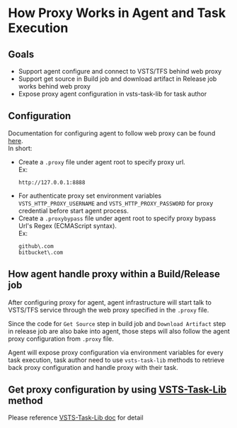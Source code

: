 # How Proxy Works in Agent and Task Execution

## Goals

  - Support agent configure and connect to VSTS/TFS behind web proxy
  - Support get source in Build job and download artifact in Release job works behind web proxy
  - Expose proxy agent configuration in vsts-task-lib for task author

## Configuration

Documentation for configuring agent to follow web proxy can be found [here](https://www.visualstudio.com/en-us/docs/build/actions/agents/v2-windows#how-do-i-configure-the-agent-to-work-through-a-web-proxy-and-connect-to-team-services).  
In short:  
  - Create a `.proxy` file under agent root to specify proxy url.  
    Ex:
    ```
    http://127.0.0.1:8888
    ```
  - For authenticate proxy set environment variables `VSTS_HTTP_PROXY_USERNAME` and `VSTS_HTTP_PROXY_PASSWORD` for proxy credential before start agent process.
  - Create a `.proxybypass` file under agent root to specify proxy bypass Url's Regex (ECMAScript syntax).  
    Ex:
    ```
    github\.com
    bitbucket\.com
    ```

## How agent handle proxy within a Build/Release job

After configuring proxy for agent, agent infrastructure will start talk to VSTS/TFS service through the web proxy specified in the `.proxy` file.  

Since the code for `Get Source` step in build job and `Download Artifact` step in release job are also bake into agent, those steps will also follow the agent proxy configuration from `.proxy` file.  

Agent will expose proxy configuration via environment variables for every task execution, task author need to use `vsts-task-lib` methods to retrieve back proxy configuration and handle proxy with their task.

## Get proxy configuration by using [VSTS-Task-Lib](https://github.com/Microsoft/vsts-task-lib) method

Please reference [VSTS-Task-Lib doc](https://github.com/Microsoft/vsts-task-lib/blob/master/node/docs/proxy.md) for detail